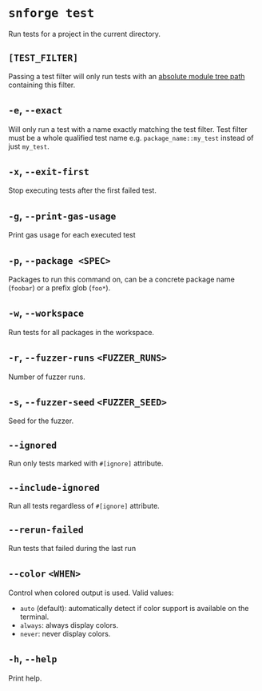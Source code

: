 # `snforge test`

Run tests for a project in the current directory.

## `[TEST_FILTER]`

Passing a test filter will only run tests with
an [absolute module tree path](https://book.cairo-lang.org/ch07-03-paths-for-referring-to-an-item-in-the-module-tree.html#paths-for-referring-to-an-item-in-the-module-tree)
containing this filter.

## `-e`, `--exact`

Will only run a test with a name exactly matching the test filter.
Test filter must be a whole qualified test name e.g. `package_name::my_test` instead of just `my_test`.

## `-x`, `--exit-first`

Stop executing tests after the first failed test.

## `-g`, `--print-gas-usage`

Print gas usage for each executed test

## `-p`, `--package <SPEC>`

Packages to run this command on, can be a concrete package name (`foobar`) or a prefix glob (`foo*`).

## `-w`, `--workspace`

Run tests for all packages in the workspace.

## `-r`, `--fuzzer-runs` `<FUZZER_RUNS>`

Number of fuzzer runs.

## `-s`, `--fuzzer-seed` `<FUZZER_SEED>`

Seed for the fuzzer.

## `--ignored`

Run only tests marked with `#[ignore]` attribute.

## `--include-ignored`

Run all tests regardless of `#[ignore]` attribute.

## `--rerun-failed`

Run tests that failed during the last run

## `--color` `<WHEN>`

Control when colored output is used. Valid values:
- `auto` (default): automatically detect if color support is available on the terminal. 
- `always`: always display colors.
- `never`: never display colors.

## `-h`, `--help`

Print help.
